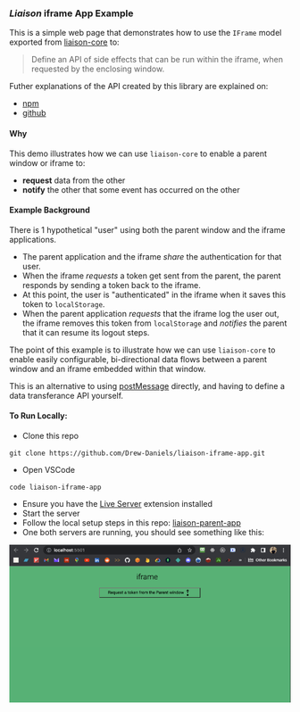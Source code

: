 ### _Liaison_ iframe App Example
This is a simple web page that demonstrates how to use the `IFrame` model exported from [liaison-core](https://www.npmjs.com/package/liaison-core) to:
> Define an API of side effects that can be run within the iframe, when requested by the enclosing window.

Futher explanations of the API created by this library are explained on:
- [npm](https://www.npmjs.com/package/liaison-core)
- [github](https://github.com/Drew-Daniels/liaison-core#readme)

#### Why
This demo illustrates how we can use `liaison-core` to enable a parent window or iframe to:
- **request** data from the other
- **notify** the other that some event has occurred on the other

#### Example Background
There is 1 hypothetical "user" using both the parent window and the iframe applications.
- The parent application and the iframe _share_ the authentication for that user.
- When the iframe _requests_ a token get sent from the parent, the parent responds by sending a token back to the iframe.
- At this point, the user is "authenticated" in the iframe when it saves this token to `localStorage`.
- When the parent application _requests_ that the iframe log the user out, the iframe removes this token from `localStorage` and _notifies_ the parent that it can resume its logout steps.

The point of this example is to illustrate how we can use `liaison-core` to enable easily configurable, bi-directional data flows between a parent window and an iframe embedded within that window.

This is an alternative to using [postMessage](https://developer.mozilla.org/en-US/docs/Web/API/Window/postMessage) directly, and having to define a data transferance API yourself.

#### To Run Locally:
- Clone this repo
```shell
git clone https://github.com/Drew-Daniels/liaison-iframe-app.git
```
- Open VSCode
```shell
code liaison-iframe-app
```
- Ensure you have the [Live Server](https://marketplace.visualstudio.com/items?itemName=ritwickdey.LiveServer) extension installed
- Start the server
- Follow the local setup steps in this repo: [liaison-parent-app](https://github.com/Drew-Daniels/liaison-parent-app#readme)
- One both servers are running, you should see something like this:

![iframe app preview](iframe-app-preview.png)